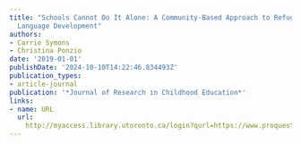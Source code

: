 ```yaml
---
title: "Schools Cannot Do It Alone: A Community-Based Approach to Refugee Youth's
  Language Development"
authors:
- Carrie Symons
- Christina Ponzio
date: '2019-01-01'
publishDate: '2024-10-10T14:22:46.834493Z'
publication_types:
- article-journal
publication: '*Journal of Research in Childhood Education*'
links:
- name: URL
  url: 
    http://myaccess.library.utoronto.ca/login?qurl=https://www.proquest.com/docview/2228630475?accountid=14771&bdid=38382&_bd=jiLVPbFe1gRR7hB0xRwwYyRyw84%3D
---
```

